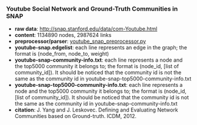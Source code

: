 ### Youtube Social Network and Ground-Truth Communities in SNAP
- **raw data**: http://snap.stanford.edu/data/com-Youtube.html
- **content**: 1134890 nodes, 2987624 links
- **preprocessor/parser**: [youtube_snap_preprocessor.py](https://github.com/GuanSuns/Graph-Embedding-Algorithms/blob/master/data_preprocessor/youtube_snap_preprocessor.py)
- **youtube-snap.edgelist**: each line represents an edge in the graph; the format is (node_from, node_to, weight)
- **youtube-snap-community-info.txt**: each line represents a node and the top5000 community it belongs to; the format is (node_id, [list of community_id]). It should be noticed that the community id is not the same as the community id in youtube-snap-top5000-community-info.txt
- **youtube-snap-top5000-community-info.txt**: each line represents a node and the top5000 community it belongs to; the format is (node_id, [list of community_id]). It should be noticed that the community id is not the same as the community id in youtube-snap-community-info.txt
- **citation**: J. Yang and J. Leskovec. Defining and Evaluating Network Communities based on Ground-truth. ICDM, 2012.
